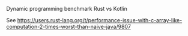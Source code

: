 Dynamic programming benchmark Rust vs Kotlin

See https://users.rust-lang.org/t/performance-issue-with-c-array-like-computation-2-times-worst-than-naive-java/9807
